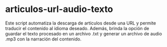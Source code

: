 # articulos-url-audio-texto
Este script automatiza la descarga de artículos desde una URL y permite traducir el contenido al idioma deseado. Además, brinda la opción de guardar el texto procesado en un archivo .txt y generar un archivo de audio .mp3 con la narración del contenido.
